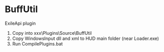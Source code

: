 # BuffUtil

ExileApi plugin

1. Copy into xxx\Plugins\Source\BuffUtil
2. Copy WindowsInput dll and xml to HUD main folder (near Loader.exe)
3. Run CompilePlugins.bat
